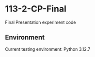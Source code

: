 # 113-2-CP-Final
Final Presentation experiment code
## Environment
Current testing environment: Python 3.12.7